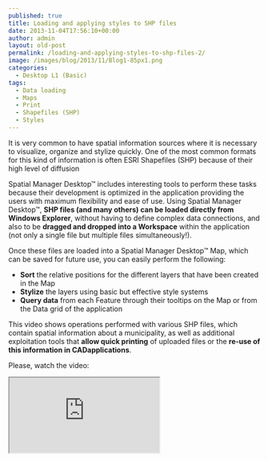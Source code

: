 ```yaml
---
published: true
title: Loading and applying styles to SHP files
date: 2013-11-04T17:56:10+00:00
author: admin
layout: old-post
permalink: /loading-and-applying-styles-to-shp-files-2/
image: /images/blog/2013/11/Blog1-85px1.png
categories:
  - Desktop L1 (Basic)
tags:
  - Data loading
  - Maps
  - Print
  - Shapefiles (SHP)
  - Styles
---
```

It is very common to have spatial information sources where it is necessary to visualize, organize and stylize quickly. One of the most common formats for this kind of information is often ESRI Shapefiles (SHP) because of their high level of diffusion

<!--more-->

Spatial Manager Desktop™ includes interesting tools to perform these tasks because their development is optimized in the application providing the users with maximum flexibility and ease of use. Using Spatial Manager Desktop™, **SHP files (and many others) can be loaded directly from Windows Explorer**, without having to define complex data connections, and also to be **dragged and dropped into a Workspace** within the application (not only a single file but multiple files simultaneously!).

Once these files are loaded into a Spatial Manager Desktop™ Map, which can be saved for future use, you can easily perform the following:

  * **Sort** the relative positions for the different layers that have been created in the Map
  * **Stylize** the layers using basic but effective style systems
  * **Query data** from each Feature through their tooltips on the Map or from the Data grid of the application

This video shows operations performed with various SHP files, which contain spatial information about a municipality, as well as additional exploitation tools that **allow quick printing** of uploaded files or the **re-use of this information in CAD ​​applications**.

Please, watch the video:

<div class="embed-responsive embed-responsive-16by9">
  <iframe class="embed-responsive-item" src="https://www.youtube.com/embed/o35WjbIUi6o" allowfullscreen></iframe>
</div>